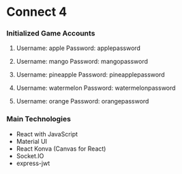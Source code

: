 # Connect 4

### Initialized Game Accounts
1.  Username: apple
    Password: applepassword
   
2.  Username: mango
    Password: mangopassword
   
3.  Username: pineapple
    Password: pineapplepassword
   
4.  Username: watermelon
    Password: watermelonpassword

5.  Username: orange
    Password: orangepassword

### Main Technologies
- React with JavaScript
- Material UI
- React Konva (Canvas for React)
- Socket.IO
- express-jwt
